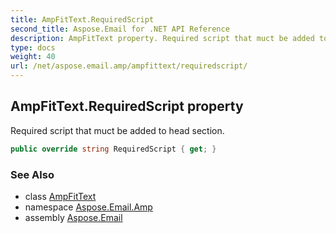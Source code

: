 ```yaml
---
title: AmpFitText.RequiredScript
second_title: Aspose.Email for .NET API Reference
description: AmpFitText property. Required script that muct be added to head section
type: docs
weight: 40
url: /net/aspose.email.amp/ampfittext/requiredscript/
---
```

## AmpFitText.RequiredScript property

Required script that muct be added to head section.

```csharp
public override string RequiredScript { get; }
```

### See Also

* class [AmpFitText](../)
* namespace [Aspose.Email.Amp](../../ampfittext/)
* assembly [Aspose.Email](../../../)


